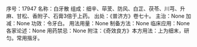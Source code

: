 序号：17947
名称：白牙散
组成：细辛、荜茇、防风、白芷、茯苓、川芎、升麻、甘松、香附子、石膏3倍于上药。
出处：《普济方》卷七十。
主治：None
加减：None
功效：令牙白。
用法用量：None
制备方法：None
临床应用：None
各家论述：None
用药禁忌：None
附注：《奇效良方》本方用法：上为细末，研匀。常用揩牙。
